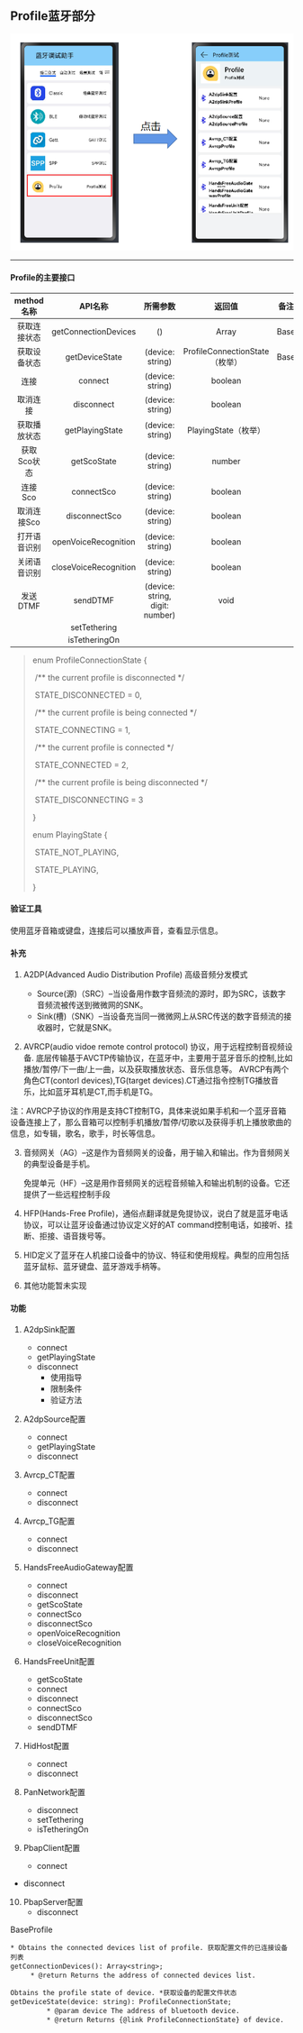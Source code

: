 ## Profile蓝牙部分

![主界面与Br跳转](主界面与Profile跳转.png)

---

#### Profile的主要接口

|  method名称  |        API名称        |            所需参数             |             返回值             | 备注 |
| :----------: | :-------------------: | :-----------------------------: | :----------------------------: | :--: |
| 获取连接状态 | getConnectionDevices  |               ()                |         Array<string>          | Base |
| 获取设备状态 |    getDeviceState     |        (device: string)         | ProfileConnectionState（枚举） | Base |
|     连接     |        connect        |        (device: string)         |            boolean             |      |
|   取消连接   |      disconnect       |        (device: string)         |            boolean             |      |
| 获取播放状态 |    getPlayingState    |        (device: string)         |      PlayingState（枚举）      |      |
| 获取Sco状态  |      getScoState      |        (device: string)         |             number             |      |
|   连接Sco    |      connectSco       |        (device: string)         |            boolean             |      |
| 取消连接Sco  |     disconnectSco     |        (device: string)         |            boolean             |      |
| 打开语音识别 | openVoiceRecognition  |        (device: string)         |            boolean             |      |
| 关闭语音识别 | closeVoiceRecognition |        (device: string)         |            boolean             |      |
|   发送DTMF   |       sendDTMF        | (device: string, digit: number) |              void              |      |
|              |     setTethering      |                                 |                                |      |
|              |     isTetheringOn     |                                 |                                |      |

>enum ProfileConnectionState {
>
>​    /** the current profile is disconnected */
>
>​    STATE_DISCONNECTED = 0,
>
>​    /** the current profile is being connected */
>
>​    STATE_CONNECTING = 1,
>
>​    /** the current profile is connected */
>
>​    STATE_CONNECTED = 2,
>
>​    /** the current profile is being disconnected */
>
>​    STATE_DISCONNECTING = 3
>
>}
>
>
>
>enum PlayingState {
>
>​    STATE_NOT_PLAYING,
>
>​    STATE_PLAYING,
>
>}

#### 验证工具

使用蓝牙音箱或键盘，连接后可以播放声音，查看显示信息。

#### 补充 

1. A2DP(Advanced Audio Distribution Profile) 高级音频分发模式
   - Source(源)（SRC）–当设备用作数字音频流的源时，即为SRC，该数字音频流被传送到微微网的SNK。
   - Sink(槽)（SNK）–当设备充当同一微微网上从SRC传送的数字音频流的接收器时，它就是SNK。

2. AVRCP(audio vidoe remote control protocol) 协议，用于远程控制音视频设备. 底层传输基于AVCTP传输协议，在蓝牙中，主要用于蓝牙音乐的控制,比如播放/暂停/下一曲/上一曲，以及获取播放状态、音乐信息等。 AVRCP有两个角色CT(contorl devices),TG(target devices).CT通过指令控制TG播放音乐，比如蓝牙耳机是CT,而手机是TG。

注：AVRCP子协议的作用是支持CT控制TG，具体来说如果手机和一个蓝牙音箱设备连接上了，那么音箱可以控制手机播放/暂停/切歌以及获得手机上播放歌曲的信息，如专辑，歌名，歌手，时长等信息。

3. 音频网关（AG）–这是作为音频网关的设备，用于输入和输出。作为音频网关的典型设备是手机。

   免提单元（HF）–这是用作音频网关的远程音频输入和输出机制的设备。它还提供了一些远程控制手段

4. HFP(Hands-Free Profile)，通俗点翻译就是免提协议，说白了就是蓝牙电话协议，可以让蓝牙设备通过协议定义好的AT command控制电话，如接听、挂断、拒接、语音拨号等。

5. HID定义了蓝牙在人机接口设备中的协议、特征和使用规程。典型的应用包括蓝牙鼠标、蓝牙键盘、蓝牙游戏手柄等。

6. 其他功能暂未实现

#### 功能 

1. A2dpSink配置

   - connect
   - getPlayingState
   - disconnect
     - 使用指导
     - 限制条件
     - 验证方法
2. A2dpSource配置

   - connect
   - getPlayingState
   - disconnect
3. Avrcp_CT配置

   - connect
   - disconnect
4. Avrcp_TG配置

   - connect
   - disconnect
5. HandsFreeAudioGateway配置

   - connect
   - disconnect
   - getScoState 
   - connectSco
   - disconnectSco
   - openVoiceRecognition
   - closeVoiceRecognition
6. HandsFreeUnit配置

   - getScoState
   - connect
   - disconnect
   - connectSco
   - disconnectSco
   - sendDTMF
7. HidHost配置

   - connect
   - disconnect
8. PanNetwork配置

   - disconnect
   - setTethering
   - isTetheringOn
9. PbapClient配置

   - connect
- disconnect
10. PbapServer配置
    - disconnect

BaseProfile

    * Obtains the connected devices list of profile. 获取配置文件的已连接设备列表
    getConnectionDevices(): Array<string>;
         * @return Returns the address of connected devices list.



~~~
Obtains the profile state of device. *获取设备的配置文件状态
getDeviceState(device: string): ProfileConnectionState;     
         * @param device The address of bluetooth device.
         * @return Returns {@link ProfileConnectionState} of device.
~~~